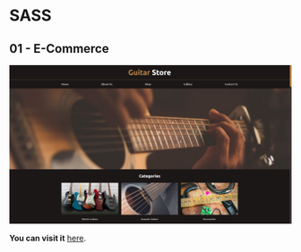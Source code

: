 # SASS

## 01 - E-Commerce

<div align="center">
  <img src="img/1.png" width="auto" alt="Electronic Commerce">
</div>

**You can visit it**  [here](https://guitar-store-d52f35.netlify.app/).
